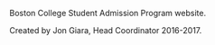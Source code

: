 Boston College Student Admission Program website.

Created by Jon Giara, Head Coordinator 2016-2017.
